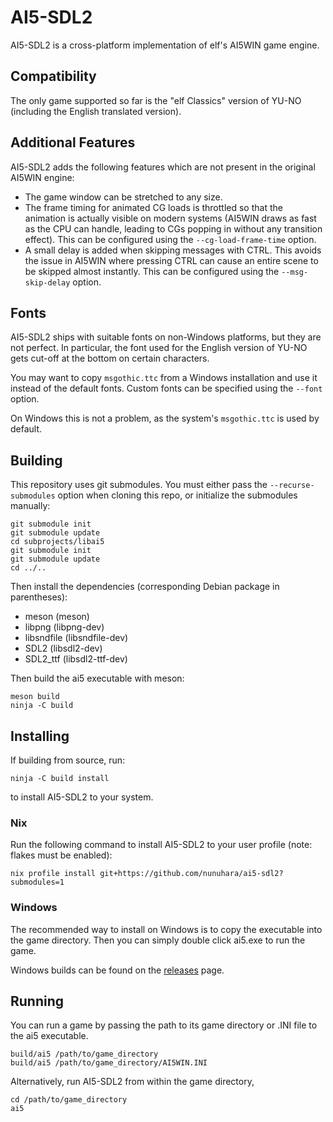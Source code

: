 AI5-SDL2
========

AI5-SDL2 is a cross-platform implementation of elf's AI5WIN game engine.

Compatibility
-------------

The only game supported so far is the "elf Classics" version of YU-NO
(including the English translated version).

Additional Features
-------------------

AI5-SDL2 adds the following features which are not present in the original
AI5WIN engine:

* The game window can be stretched to any size.
* The frame timing for animated CG loads is throttled so that the animation
  is actually visible on modern systems (AI5WIN draws as fast as the CPU can
  handle, leading to CGs popping in without any transition effect). This can
  be configured using the `--cg-load-frame-time` option.
* A small delay is added when skipping messages with CTRL. This avoids the
  issue in AI5WIN where pressing CTRL can cause an entire scene to be skipped
  almost instantly. This can be configured using the `--msg-skip-delay` option.

Fonts
-----

AI5-SDL2 ships with suitable fonts on non-Windows platforms, but they are not
perfect. In particular, the font used for the English version of YU-NO gets
cut-off at the bottom on certain characters.

You may want to copy `msgothic.ttc` from a Windows installation and use it
instead of the default fonts. Custom fonts can be specified using the `--font`
option.

On Windows this is not a problem, as the system's `msgothic.ttc` is used by
default.

Building
--------

This repository uses git submodules. You must either pass the
`--recurse-submodules` option when cloning this repo, or initialize the
submodules manually:

    git submodule init
    git submodule update
    cd subprojects/libai5
    git submodule init
    git submodule update
    cd ../..

Then install the dependencies (corresponding Debian package in parentheses):

* meson (meson)
* libpng (libpng-dev)
* libsndfile (libsndfile-dev)
* SDL2 (libsdl2-dev)
* SDL2\_ttf (libsdl2-ttf-dev)

Then build the ai5 executable with meson:

    meson build
    ninja -C build

Installing
----------

If building from source, run:

    ninja -C build install

to install AI5-SDL2 to your system.

### Nix

Run the following command to install AI5-SDL2 to your user profile (note:
flakes must be enabled):

    nix profile install git+https://github.com/nunuhara/ai5-sdl2?submodules=1

### Windows

The recommended way to install on Windows is to copy the executable into the
game directory. Then you can simply double click ai5.exe to run the game.

Windows builds can be found on the [releases](https://github.com/nunuhara/ai5-sdl2/releases)
page.

Running
-------

You can run a game by passing the path to its game directory or .INI file to
the ai5 executable.

    build/ai5 /path/to/game_directory
    build/ai5 /path/to/game_directory/AI5WIN.INI

Alternatively, run AI5-SDL2 from within the game directory,

    cd /path/to/game_directory
    ai5
